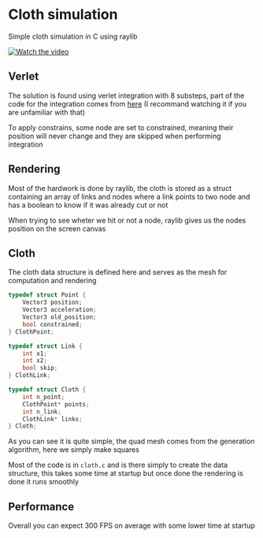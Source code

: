 # Cloth simulation

Simple cloth simulation in C using raylib

[![Watch the video](https://img.youtube.com/vi/N-ff9OTw24g/0.jpg
)](https://youtu.be/N-ff9OTw24g)


## Verlet

The solution is found using verlet integration with 8 substeps, part of the code for the integration comes from [here](https://www.youtube.com/watch?v=lS_qeBy3aQI) (I recommand watching it if you are unfamiliar with that)

To apply constrains, some node are set to constrained, meaning their position will never change and they are skipped when performing integration

## Rendering

Most of the hardwork is done by raylib, the cloth is stored as a struct containing an array of links and nodes where a link points to two node and has a boolean to know if it was already cut or not

When trying to see wheter we hit or not a node, raylib gives us the nodes position on the screen canvas

## Cloth

The cloth data structure is defined here and serves as the mesh for computation and rendering
```c
typedef struct Point {
    Vector3 position;
    Vector3 acceleration;
    Vector3 old_position;
    bool constrained;
} ClothPoint;

typedef struct Link {
    int x1;
    int x2;
    bool skip;
} ClothLink;

typedef struct Cloth {
    int n_point;
    ClothPoint* points;
    int n_link;
    ClothLink* links;
} Cloth;
```
As you can see it is quite simple, the quad mesh comes from the generation algorithm, here we simply make squares

Most of the code is in `cloth.c` and is there simply to create the data structure, this takes some time at startup but once done the rendering is done it runs smoothly

## Performance

Overall you can expect 300 FPS on average with some lower time at startup